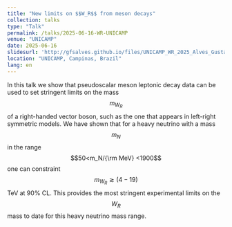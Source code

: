 ```yaml
---
title: "New limits on $$W_R$$ from meson decays"
collection: talks
type: "Talk"
permalink: /talks/2025-06-16-WR-UNICAMP
venue: "UNICAMP"
date: 2025-06-16
slidesurl: 'http://gfsalves.github.io/files/UNICAMP_WR_2025_Alves_Gustavo.pdf'
location: "UNICAMP, Campinas, Brazil"
lang: en
---
```


In this talk we show that  pseudoscalar meson leptonic decay data can be used to set stringent limits on the mass $$m_{W_R}$$ of a right-handed vector boson, such as the one that appears in left-right symmetric models. We have shown that for a heavy neutrino with a mass $$m_N$$ in the range $$50<m_N/{\rm MeV} <1900$$  one can constraint $$m_{W_R} \gtrsim (4-19)$$ TeV at 90% CL. This provides the most stringent experimental limits on the $$W_R$$ mass to date for this heavy neutrino mass range.